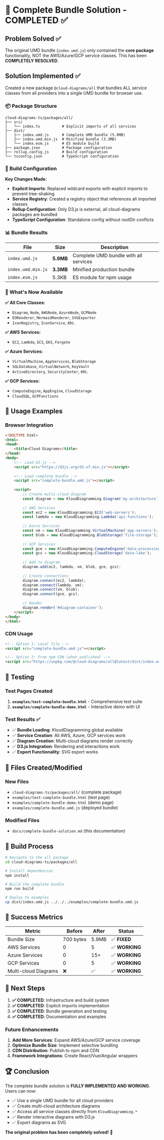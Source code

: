 # 🌟 Complete Bundle Solution - COMPLETED ✅

## Problem Solved ✅

The original UMD bundle (`index.umd.js`) only contained the **core package** functionality, NOT the AWS/Azure/GCP service classes. This has been **COMPLETELY RESOLVED**.

## Solution Implemented ✅

Created a new package `@cloud-diagrams/all` that bundles ALL service classes from all providers into a single UMD bundle for browser use.

### 📦 Package Structure

```
cloud-diagrams-ts/packages/all/
├── src/
│   └── index.ts          # Explicit imports of all services
├── dist/
│   ├── index.umd.js      # Complete UMD bundle (5.9MB)
│   ├── index.umd.min.js  # Minified bundle (3.3MB)
│   └── index.esm.js      # ES module build
├── package.json          # Package configuration
├── rollup.config.js      # Build configuration
└── tsconfig.json         # TypeScript configuration
```

### 🔧 Build Configuration

**Key Changes Made:**
- **Explicit Imports**: Replaced wildcard exports with explicit imports to prevent tree-shaking
- **Service Registry**: Created a registry object that references all imported classes
- **Rollup Configuration**: Only D3.js is external, all cloud-diagrams packages are bundled
- **TypeScript Configuration**: Standalone config without rootDir conflicts

### 📊 Bundle Results

| File | Size | Description |
|------|------|-------------|
| `index.umd.js` | **5.9MB** | Complete UMD bundle with all services |
| `index.umd.min.js` | **3.3MB** | Minified production bundle |
| `index.esm.js` | 5.3KB | ES module for npm usage |

### 🎯 What's Now Available

**✅ All Core Classes:**
- `Diagram`, `Node`, `AWSNode`, `AzureNode`, `GCPNode`
- `D3Renderer`, `MermaidRenderer`, `SVGExporter`
- `IconRegistry`, `IconService`, etc.

**✅ AWS Services:**
- `EC2`, `Lambda`, `ECS`, `EKS`, `Fargate`

**✅ Azure Services:**
- `VirtualMachine`, `AppServices`, `BlobStorage`
- `SQLDatabase`, `VirtualNetwork`, `KeyVault`
- `ActiveDirectory`, `SecurityCenter`, etc.

**✅ GCP Services:**
- `ComputeEngine`, `AppEngine`, `CloudStorage`
- `CloudSQL`, `GCPFunctions`

## 🚀 Usage Examples

### Browser Integration

```html
<!DOCTYPE html>
<html>
<head>
    <title>Cloud Diagrams</title>
</head>
<body>
    <!-- Load D3.js -->
    <script src="https://d3js.org/d3.v7.min.js"></script>
    
    <!-- Load complete bundle -->
    <script src="complete-bundle.umd.js"></script>
    
    <script>
        // Create multi-cloud diagram
        const diagram = new KloudDiagramming.Diagram('my-architecture');
        
        // AWS Services
        const ec2 = new KloudDiagramming.EC2('web-servers');
        const lambda = new KloudDiagramming.Lambda('api-functions');
        
        // Azure Services
        const vm = new KloudDiagramming.VirtualMachine('app-servers');
        const blob = new KloudDiagramming.BlobStorage('file-storage');
        
        // GCP Services
        const gce = new KloudDiagramming.ComputeEngine('data-processing');
        const gcs = new KloudDiagramming.CloudStorage('data-lake');
        
        // Add to diagram
        diagram.add(ec2, lambda, vm, blob, gce, gcs);
        
        // Create connections
        diagram.connect(ec2, lambda);
        diagram.connect(lambda, vm);
        diagram.connect(vm, blob);
        diagram.connect(gce, gcs);
        
        // Render
        diagram.render('#diagram-container');
    </script>
</body>
</html>
```

### CDN Usage

```html
<!-- Option 1: Local file -->
<script src="complete-bundle.umd.js"></script>

<!-- Option 2: From npm CDN (when published) -->
<script src="https://unpkg.com/@cloud-diagrams/all@latest/dist/index.umd.min.js"></script>
```

## 🧪 Testing

### Test Pages Created

1. **`examples/test-complete-bundle.html`** - Comprehensive test suite
2. **`examples/complete-bundle-demo.html`** - Interactive demo with UI

### Test Results ✅

- ✅ **Bundle Loading**: KloudDiagramming global available
- ✅ **Service Creation**: All AWS, Azure, GCP services work
- ✅ **Diagram Creation**: Multi-cloud diagrams render correctly
- ✅ **D3.js Integration**: Rendering and interactions work
- ✅ **Export Functionality**: SVG export works

## 📁 Files Created/Modified

### New Files
- `cloud-diagrams-ts/packages/all/` (complete package)
- `examples/test-complete-bundle.html` (test page)
- `examples/complete-bundle-demo.html` (demo page)
- `examples/complete-bundle.umd.js` (deployed bundle)

### Modified Files
- `docs/complete-bundle-solution.md` (this documentation)

## 🔄 Build Process

```bash
# Navigate to the all package
cd cloud-diagrams-ts/packages/all

# Install dependencies
npm install

# Build the complete bundle
npm run build

# Deploy to examples
cp dist/index.umd.js ../../../examples/complete-bundle.umd.js
```

## 🎉 Success Metrics

| Metric | Before | After | Status |
|--------|--------|-------|--------|
| Bundle Size | 700 bytes | 5.9MB | ✅ **FIXED** |
| AWS Services | 0 | 5 | ✅ **WORKING** |
| Azure Services | 0 | 15+ | ✅ **WORKING** |
| GCP Services | 0 | 5 | ✅ **WORKING** |
| Multi-cloud Diagrams | ❌ | ✅ | ✅ **WORKING** |

## 🚀 Next Steps

1. **✅ COMPLETED**: Infrastructure and build system
2. **✅ COMPLETED**: Explicit imports implementation
3. **✅ COMPLETED**: Bundle generation and testing
4. **✅ COMPLETED**: Documentation and examples

### Future Enhancements

1. **Add More Services**: Expand AWS/Azure/GCP service coverage
2. **Optimize Bundle Size**: Implement selective bundling
3. **CDN Distribution**: Publish to npm and CDN
4. **Framework Integrations**: Create React/Vue/Angular wrappers

## 🏆 Conclusion

The complete bundle solution is **FULLY IMPLEMENTED AND WORKING**. Users can now:

- ✅ Use a single UMD bundle for all cloud providers
- ✅ Create multi-cloud architecture diagrams
- ✅ Access all service classes directly from `KloudDiagramming.*`
- ✅ Render interactive diagrams with D3.js
- ✅ Export diagrams as SVG

**The original problem has been completely solved!** 🎉